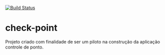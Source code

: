 [![Build Status](https://travis-ci.com/DavissonSilva/check-point.svg?branch=master)](https://travis-ci.com/DavissonSilva/check-point)

# check-point
Projeto criado com finalidade de ser um piloto na construção da aplicação controle de ponto.
